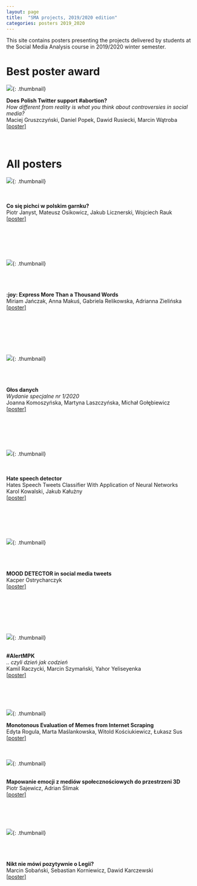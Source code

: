 ```yaml
---
layout: page
title:  "SMA projects, 2019/2020 edition"
categories: posters 2019_2020
---
```

<style>
  .thumbnail{
    width:40%;
    height:40%;
    float: left;
    border: 0px solid;
    border-color: #ccc;
    margin-right: 3%;
    margin-left: 5%;
    margin-bottom: 5%;
  }
    .thumbnail-oversized{
    width:30%;
    height:30%;
    float: left;
    border: 0px solid;
    border-color: #ccc;
    margin-right: 3%;
    margin-left: 5%;
    margin-bottom: 5%;
  }
  .description{
    margin-top: 20px;
    padding-top: 50px;
  }

</style>

This site contains posters presenting the projects delivered by students at the Social Media Analysis course in 2019/2020 winter semester.  

# Best poster award 

![](/posters/2019_2020/th/controversial.png){: .thumbnail}  
<p style=".description"><b>Does Polish Twitter support #abortion?</b><br />
<i>How different from reality is what you think about controversies in social media?</i> <br />
Maciej Gruszczyński, Daniel Popek, Dawid Rusiecki, Marcin Wątroba <br />
<a href="/posters/2019_2020/pdf/controversial.pdf">[poster]</a>
<br />
<br />
<br />
</p> 

# All posters

![](/posters/2019_2020/th/polski_garnek.png){: .thumbnail}  
<p style=".description"><br /><br /><b>Co się pichci w polskim garnku?</b><br />
Piotr Janyst, Mateusz Osikowicz, Jakub Licznerski, Wojciech Rauk <br />
<a href="/posters/2019_2020/pdf/polski_garnek.pdf">[poster]</a>
<br />
<br />
<br />
<br />
<br />
<br />
</p> 

![](/posters/2019_2020/th/emoji.png){: .thumbnail}  
<p style=".description"><br /><br /><br /><b>:joy: Express More Than a Thousand Words</b><br />
Miriam Jańczak, Anna Makuś, Gabriela Relikowska, Adrianna Zielińska <br />
<a href="/posters/2019_2020/pdf/emoji.pdf">[poster]</a>
<br />
<br />
<br />
<br />
<br />
<br />
<br />
</p> 

![](/posters/2019_2020/th/glos_danych.png){: .thumbnail}  
<p style=".description"><br /><br /><br /><b>Głos danych</b><br />
<i>Wydanie specjalne nr 1/2020</i><br />
Joanna Komoszyńska, Martyna Laszczyńska, Michał Gołębiewicz <br />
<a href="/posters/2019_2020/pdf/glos_danych.pdf">[poster]</a>
<br />
<br />
<br />
<br />
<br />
<br />
</p> 

![](/posters/2019_2020/th/hate_speech.png){: .thumbnail}  
<p style=".description"><br /><br /><b>Hate speech detector</b><br /> 
Hates Speech Tweets Classifier With Application of Neural Networks<br />
Karol Kowalski, Jakub Kałużny <br />
<a href="/posters/2019_2020/pdf/hate_speech.pdf">[poster]</a>
<br />
<br />
<br />
<br />
<br />
<br />
</p> 

![](/posters/2019_2020/th/mood_detector.png){: .thumbnail}  
<p style=".description"><br /><br /><br /><b>MOOD DETECTOR in social media tweets</b><br />
Kacper Ostrycharczyk <br />
<a href="/posters/2019_2020/pdf/mood_detector.pdf">[poster]</a>
<br />
<br />
<br />
<br />
<br />
<br />
<br />
</p> 

![](/posters/2019_2020/th/alertmpk.png){: .thumbnail}  
<p style=".description"><br /><b>#AlertMPK</b><br />
<i>.. czyli dzień jak codzień </i><br />
Kamil Raczycki, Marcin Szymański, Yahor Yeliseyenka <br />
<a href="/posters/2019_2020/pdf/alertmpk.pdf">[poster]</a>
<br />
<br />
<br />
<br />
<br />
</p> 

![](/posters/2019_2020/th/memes.png){: .thumbnail}  
<p style=".description"><b>Monotonous Evaluation of Memes from Internet Scraping</b><br />
Edyta Rogula, Marta Maślankowska, Witold Kościukiewicz, Łukasz Sus <br />
<a href="/posters/2019_2020/pdf/memes.pdf">[poster]</a>
<br />
<br />
<br />
</p>

![](/posters/2019_2020/th/3d.png){: .thumbnail}  
<p style=".description"><b><br />Mapowanie emocji z mediów społecznościowych do przestrzeni 3D</b><br />
Piotr Sajewicz, Adrian Ślimak <br />
<a href="/posters/2019_2020/pdf/3d.pdf">[poster]</a>
<br />
<br />
<br />
<br />
<br />
</p>

![](/posters/2019_2020/th/football.png){: .thumbnail}  
<p style=".description"><b><br /><br /><br />Nikt nie mówi pozytywnie o Legii?</b><br />
Marcin Sobański, Sebastian Korniewicz, Dawid Karczewski <br />
<a href="/posters/2019_2020/pdf/football.pdf">[poster]</a>
<br />
<br />
<br />
<br />
<br />
</p>